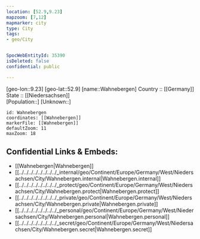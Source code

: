 ```yaml
---
location: [52.9,9.23] 
mapzoom: [7,12] 
mapmarker: city 
type: City
tags:
- geo/City


SpocWebEntityId: 35390
isDeleted: false
confidential: public

---
```

[geo-lon::9.23] 
[geo-lat::52.9] 
[name::Wahnebergen] 
Country :: [[Germany]]  
State :: [[Niedersachsen]]  
[Population::] 
[Unknown::] 


```leaflet
id: Wahnebergen
coordinates: [[Wahnebergen]] 
markerFile: [[Wahnebergen]] 
defaultZoom: 11 
maxZoom: 18
```


## Confidential Links & Embeds: 
- [[Wahnebergen|Wahnebergen]]  
- [[../../../../../../../../_internal/geo/Continent/Europe/Germany/West/Niedersachsen/City/Wahnebergen.internal|Wahnebergen.internal]] 
- [[../../../../../../../../_protect/geo/Continent/Europe/Germany/West/Niedersachsen/City/Wahnebergen.protect|Wahnebergen.protect]] 
- [[../../../../../../../../_private/geo/Continent/Europe/Germany/West/Niedersachsen/City/Wahnebergen.private|Wahnebergen.private]] 
- [[../../../../../../../../_personal/geo/Continent/Europe/Germany/West/Niedersachsen/City/Wahnebergen.personal|Wahnebergen.personal]] 
- [[../../../../../../../../_secret/geo/Continent/Europe/Germany/West/Niedersachsen/City/Wahnebergen.secret|Wahnebergen.secret]] 
